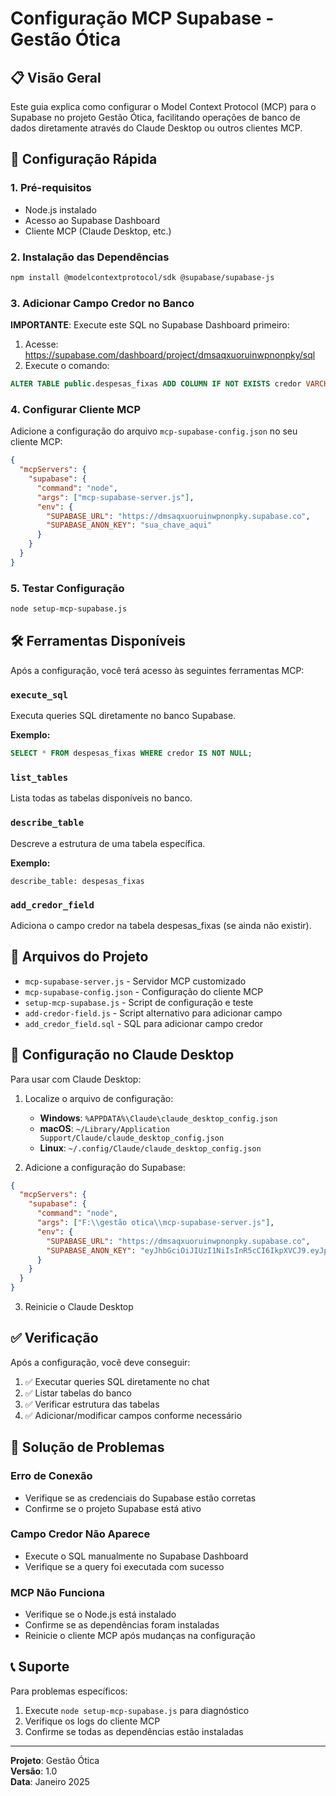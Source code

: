 # Configuração MCP Supabase - Gestão Ótica

## 📋 Visão Geral

Este guia explica como configurar o Model Context Protocol (MCP) para o Supabase no projeto Gestão Ótica, facilitando operações de banco de dados diretamente através do Claude Desktop ou outros clientes MCP.

## 🚀 Configuração Rápida

### 1. Pré-requisitos

- Node.js instalado
- Acesso ao Supabase Dashboard
- Cliente MCP (Claude Desktop, etc.)

### 2. Instalação das Dependências

```bash
npm install @modelcontextprotocol/sdk @supabase/supabase-js
```

### 3. Adicionar Campo Credor no Banco

**IMPORTANTE**: Execute este SQL no Supabase Dashboard primeiro:

1. Acesse: https://supabase.com/dashboard/project/dmsaqxuoruinwpnonpky/sql
2. Execute o comando:

```sql
ALTER TABLE public.despesas_fixas ADD COLUMN IF NOT EXISTS credor VARCHAR(255);
```

### 4. Configurar Cliente MCP

Adicione a configuração do arquivo `mcp-supabase-config.json` no seu cliente MCP:

```json
{
  "mcpServers": {
    "supabase": {
      "command": "node",
      "args": ["mcp-supabase-server.js"],
      "env": {
        "SUPABASE_URL": "https://dmsaqxuoruinwpnonpky.supabase.co",
        "SUPABASE_ANON_KEY": "sua_chave_aqui"
      }
    }
  }
}
```

### 5. Testar Configuração

```bash
node setup-mcp-supabase.js
```

## 🛠️ Ferramentas Disponíveis

Após a configuração, você terá acesso às seguintes ferramentas MCP:

### `execute_sql`
Executa queries SQL diretamente no banco Supabase.

**Exemplo:**
```sql
SELECT * FROM despesas_fixas WHERE credor IS NOT NULL;
```

### `list_tables`
Lista todas as tabelas disponíveis no banco.

### `describe_table`
Descreve a estrutura de uma tabela específica.

**Exemplo:**
```
describe_table: despesas_fixas
```

### `add_credor_field`
Adiciona o campo credor na tabela despesas_fixas (se ainda não existir).

## 📁 Arquivos do Projeto

- `mcp-supabase-server.js` - Servidor MCP customizado
- `mcp-supabase-config.json` - Configuração do cliente MCP
- `setup-mcp-supabase.js` - Script de configuração e teste
- `add-credor-field.js` - Script alternativo para adicionar campo
- `add_credor_field.sql` - SQL para adicionar campo credor

## 🔧 Configuração no Claude Desktop

Para usar com Claude Desktop:

1. Localize o arquivo de configuração:
   - **Windows**: `%APPDATA%\Claude\claude_desktop_config.json`
   - **macOS**: `~/Library/Application Support/Claude/claude_desktop_config.json`
   - **Linux**: `~/.config/Claude/claude_desktop_config.json`

2. Adicione a configuração do Supabase:

```json
{
  "mcpServers": {
    "supabase": {
      "command": "node",
      "args": ["F:\\gestão otica\\mcp-supabase-server.js"],
      "env": {
        "SUPABASE_URL": "https://dmsaqxuoruinwpnonpky.supabase.co",
        "SUPABASE_ANON_KEY": "eyJhbGciOiJIUzI1NiIsInR5cCI6IkpXVCJ9.eyJpc3MiOiJzdXBhYmFzZSIsInJlZiI6ImRtc2FxeHVvcnVpbndwbm9ucGt5Iiwicm9sZSI6ImFub24iLCJpYXQiOjE3NTI5MzQyNTYsImV4cCI6MjA2ODUxMDI1Nn0.qgUE3Lpn5-dgphbW6k59Pu4M-xkwpI6KtAYR7m5FkdU"
      }
    }
  }
}
```

3. Reinicie o Claude Desktop

## ✅ Verificação

Após a configuração, você deve conseguir:

1. ✅ Executar queries SQL diretamente no chat
2. ✅ Listar tabelas do banco
3. ✅ Verificar estrutura das tabelas
4. ✅ Adicionar/modificar campos conforme necessário

## 🐛 Solução de Problemas

### Erro de Conexão
- Verifique se as credenciais do Supabase estão corretas
- Confirme se o projeto Supabase está ativo

### Campo Credor Não Aparece
- Execute o SQL manualmente no Supabase Dashboard
- Verifique se a query foi executada com sucesso

### MCP Não Funciona
- Verifique se o Node.js está instalado
- Confirme se as dependências foram instaladas
- Reinicie o cliente MCP após mudanças na configuração

## 📞 Suporte

Para problemas específicos:
1. Execute `node setup-mcp-supabase.js` para diagnóstico
2. Verifique os logs do cliente MCP
3. Confirme se todas as dependências estão instaladas

---

**Projeto**: Gestão Ótica  
**Versão**: 1.0  
**Data**: Janeiro 2025